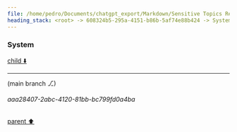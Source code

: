 ```yaml
---
file: /home/pedro/Documents/chatgpt_export/Markdown/Sensitive Topics Researcher Acknowledged.md
heading_stack: <root> -> 608324b5-295a-4151-b86b-5af74e88b424 -> System -> 5ad6a0e5-2c46-42fb-b043-ebb92d615191 -> System
---
```

### System

[child ⬇️](#aaa28407-2abc-4120-81bb-bc799fd0a4ba)

---

(main branch ⎇)
###### aaa28407-2abc-4120-81bb-bc799fd0a4ba
[parent ⬆️](#5ad6a0e5-2c46-42fb-b043-ebb92d615191)
